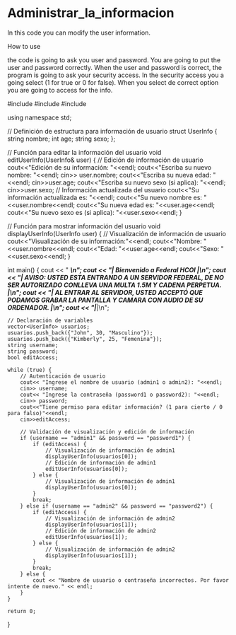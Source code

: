 # Administrar_la_informacion

In this code you can modify the user information.

How to use 

the code is going to ask you user and password.
You are going to put the user and password correctly.
When the user and password is correct, the program is going to ask your security access.
In the security access you a going select (1 for true or 0 for false).
When you select de correct option you are going to access for the info.

#include <iostream>
#include <string>
#include <vector>

using namespace std;

// Definición de estructura para información de usuario
struct UserInfo {
    string nombre;
    int age;
    string sexo;
};

// Función para editar la información del usuario
void editUserInfo(UserInfo& user) {
    // Edición de información de usuario
    cout<<"Edición de su información: "<<endl;
    cout<<"Escriba su nuevo nombre: "<<endl;
    cin>> user.nombre;
    cout<<"Escriba su nueva edad: "<<endl;
    cin>>user.age;
    cout<<"Escriba su nuevo sexo (si aplica): "<<endl;
    cin>>user.sexo;
    // Información actualizada del usuario
    cout<<"Su información actualizada es: "<<endl;
    cout<<"Su nuevo nombre es: "<<user.nombre<<endl;
    cout<<"Su nueva edad es: "<<user.age<<endl;
    cout<<"Su nuevo sexo es (si aplica): "<<user.sexo<<endl;
}

// Función para mostrar información del usuario
void displayUserInfo(UserInfo user) {
    // Visualización de información de usuario
    cout<<"Visualización de su información:"<<endl;
    cout<<"Nombre: "<<user.nombre<<endl;
    cout<<"Edad: "<<user.age<<endl;
    cout<<"Sexo: "<<user.sexo<<endl;
}

int main() {
    cout << " ___________________________________________________________________________________________________________________\n";
    cout << "|                                            Bienvenido a Federal HCOI                                              |\n";
    cout << "| AVISO: USTED ESTA ENTRANDO A UN SERVIDOR FEDERAL, DE NO SER AUTORIZADO CONLLEVA UNA MULTA 1.5M Y CADENA PERPETUA. |\n";
    cout << "|        AL ENTRAR AL SERVIDOR, USTED ACCEPTÓ QUE PODAMOS GRABAR LA PANTALLA Y CAMARA CON AUDIO DE SU ORDENADOR.    |\n";
    cout << "|___________________________________________________________________________________________________________________|\n";
    
    // Declaración de variables
    vector<UserInfo> usuarios;
    usuarios.push_back({"John", 30, "Masculino"});
    usuarios.push_back({"Kimberly", 25, "Femenina"});
    string username;
    string password;
    bool editAccess;
  
    while (true) {
        // Autenticación de usuario
        cout<< "Ingrese el nombre de usuario (admin1 o admin2): "<<endl;
        cin>> username;
        cout<< "Ingrese la contraseña (password1 o password2): "<<endl;
        cin>> password;
        cout<<"Tiene permiso para editar información? (1 para cierto / 0 para falso)"<<endl;
        cin>>editAccess;

        // Validación de visualización y edición de información
        if (username == "admin1" && password == "password1") {
            if (editAccess) {
                // Visualización de información de admin1
                displayUserInfo(usuarios[0]);
                // Edición de información de admin1
                editUserInfo(usuarios[0]);
            } else {
                // Visualización de información de admin1
                displayUserInfo(usuarios[0]);
            }
            break;
        } else if (username == "admin2" && password == "password2") {
            if (editAccess) {
                // Visualización de información de admin2
                displayUserInfo(usuarios[1]);
                // Edición de información de admin2
                editUserInfo(usuarios[1]);
            } else {
                // Visualización de información de admin2
                displayUserInfo(usuarios[1]);
            }
            break;
        } else {
            cout << "Nombre de usuario o contraseña incorrectos. Por favor intente de nuevo." << endl;
        }
    }

    return 0;
}

